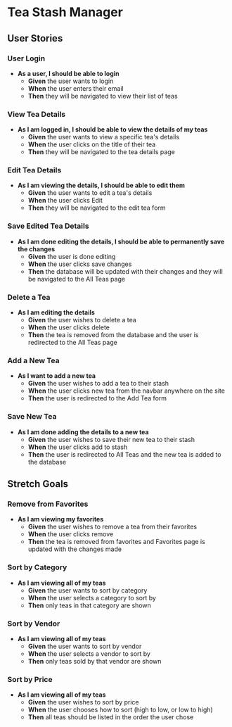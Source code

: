 
# Tea Stash Manager

## User Stories

### User Login
- **As a user, I should be able to login**
  - **Given** the user wants to login
  - **When** the user enters their email
  - **Then** they will be navigated to view their list of teas

### View Tea Details
- **As I am logged in, I should be able to view the details of my teas**
  - **Given** the user wants to view a specific tea's details
  - **When** the user clicks on the title of their tea
  - **Then** they will be navigated to the tea details page

### Edit Tea Details
- **As I am viewing the details, I should be able to edit them**
  - **Given** the user wants to edit a tea's details
  - **When** the user clicks Edit
  - **Then** they will be navigated to the edit tea form

### Save Edited Tea Details
- **As I am done editing the details, I should be able to permanently save the changes**
  - **Given** the user is done editing
  - **When** the user clicks save changes
  - **Then** the database will be updated with their changes and they will be navigated to the All Teas page

### Delete a Tea
- **As I am editing the details**
  - **Given** the user wishes to delete a tea
  - **When** the user clicks delete
  - **Then** the tea is removed from the database and the user is redirected to the All Teas page

### Add a New Tea
- **As I want to add a new tea**
  - **Given** the user wishes to add a tea to their stash
  - **When** the user clicks new tea from the navbar anywhere on the site
  - **Then** the user is redirected to the Add Tea form

### Save New Tea
- **As I am done adding the details to a new tea**
  - **Given** the user wishes to save their new tea to their stash
  - **When** the user clicks add to stash
  - **Then** the user is redirected to All Teas and the new tea is added to the database

## Stretch Goals

### Remove from Favorites
- **As I am viewing my favorites**
  - **Given** the user wishes to remove a tea from their favorites
  - **When** the user clicks remove
  - **Then** the tea is removed from favorites and Favorites page is updated with the changes made

### Sort by Category
- **As I am viewing all of my teas**
  - **Given** the user wants to sort by category
  - **When** the user selects a category to sort by
  - **Then** only teas in that category are shown

### Sort by Vendor
- **As I am viewing all of my teas**
  - **Given** the user wants to sort by vendor
  - **When** the user selects a vendor to sort by
  - **Then** only teas sold by that vendor are shown

### Sort by Price
- **As I am viewing all of my teas**
  - **Given** the user wishes to sort by price
  - **When** the user chooses how to sort (high to low, or low to high)
  - **Then** all teas should be listed in the order the user chose
